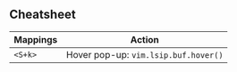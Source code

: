## Cheatsheet

| **Mappings** | **Action** |
|--------------|------------|
| `<S+k>` | Hover pop-up: `vim.lsip.buf.hover()` |


